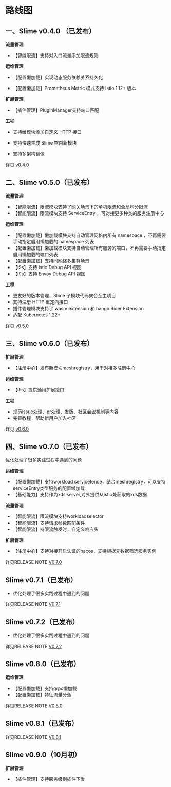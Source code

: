 # 路线图

## 一、Slime v0.4.0 （已发布）

**流量管理**

- 【智能限流】支持对入口流量添加限流规则

**运维管理**

- 【配置懒加载】实现动态服务依赖关系持久化

- 【配置懒加载】Prometheus Metric 模式支持 Istio 1.12+ 版本

**扩展管理**

- 【插件管理】PluginManager支持端口匹配

**工程**

- 支持给模块添加自定义 HTTP 接口

- 支持快速生成 Slime 空白新模块

- 支持多架构镜像

详见 [v0.4.0](https://github.com/slime-io/slime/releases/tag/v0.4.0)

## 二、Slime v0.5.0（已发布）

**流量管理**
- 【智能限流】限流模块支持了网关场景下的单机限流和全局均分限流
- 【智能限流】限流模块支持 ServiceEntry ，可对接更多种类的服务注册中心

**运维管理**

- 【配置懒加载】懒加载模块支持自动管理网格内所有 namespace ，不再需要手动指定启用懒加载的 namespace 列表
- 【配置懒加载】懒加载模块支持自动管理所有服务的端口，不再需要手动指定启用懒加载的端口列表
- 【配置懒加载】支持同网络多集群场景
- 【i9s】支持 Istio Debug API 视图
- 【i9s】支持 Envoy Debug API 视图

**工程**

- 更友好的版本管理，Slime 子模块代码聚合至主项目
- 支持注册 HTTP 重定向接口
- 插件管理模块支持了 wasm extension 和 hango Rider Extension
- 适配 Kubernetes 1.22+

详见 [v0.5.0](https://github.com/slime-io/slime/releases/tag/v0.5.0)

## 三、Slime v0.6.0（已发布）

**扩展管理**

- 【注册中心】发布新模块meshregistry，用于对接多注册中心

**运维管理**
- 【i9s】提供通用扩展接口

**工程**

- 规范issue处理、pr处理、发版、社区会议机制等内容
- 完善教程，帮助新用户加入社区

详见 [v0.6.0](https://github.com/slime-io/slime/releases/tag/v0.6.0)



## 四、Slime v0.7.0（已发布）

优化处理了很多实践过程中遇到的问题

**运维管理**

- 【配置懒加载】支持workload servicefence，结合meshregistry，可以支持serviceEntry类型服务的配置懒加载
- 【基础能力】支持作为xds server,对外提供从istio处获取的xds数据

**流量管理**

- 【智能限流】限流模块支持workloadselector
- 【智能限流】支持请求参数匹配条件
- 【智能限流】持限流触发时，自定义响应头

**扩展管理**

- 【注册中心】支持对接开启认证的nacos，支持根据元数据筛选服务实例

详见RELEASE NOTE [V0.7.0](https://github.com/slime-io/slime/releases/tag/v0.7.0)

## Slime v0.7.1（已发布）

- 优化处理了很多实践过程中遇到的问题

详见RELEASE NOTE [V0.7.1](https://github.com/slime-io/slime/releases/tag/v0.7.1)

## Slime v0.7.2（已发布）

- 优化处理了很多实践过程中遇到的问题

详见RELEASE NOTE [V0.7.2](https://github.com/slime-io/slime/releases/tag/v0.7.2)


## Slime v0.8.0（已发布）

**运维管理**

- 【配置懒加载】支持grpc懒加载
- 【配置懒加载】特征流量分派

详见RELEASE NOTE [V0.8.0](https://github.com/slime-io/slime/releases/tag/v0.8.0)


## Slime v0.8.1（已发布）

详见RELEASE NOTE [V0.8.1](https://github.com/slime-io/slime/releases/tag/v0.8.1)


## Slime v0.9.0（10月初）
**扩展管理**

- 【插件管理】支持服务级别插件下发